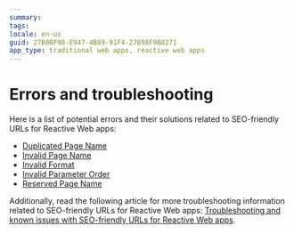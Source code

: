 ```yaml
---
summary: 
tags: 
locale: en-us
guid: 27B0BF98-E947-4B89-91F4-27898F9B8271
app_type: traditional web apps, reactive web apps
---
```


# Errors and troubleshooting  

Here is a list of potential errors and their solutions related to SEO-friendly URLs for Reactive Web apps:  

* [Duplicated Page Name](../../ref/errors-and-warnings/errors/duplicated-page-name.md)  
* [Invalid Page Name](../../ref/errors-and-warnings/errors/invalid-page-name.md)  
* [Invalid Format](../../ref/errors-and-warnings/errors/invalid-format-page-name.md)  
* [Invalid Parameter Order](../../ref/errors-and-warnings/errors/invalid-parameter-order.md)  
* [Reserved Page Name](../../ref/errors-and-warnings/errors/reserved-page-name.md)  

Additionally, read the following article for more troubleshooting information related to SEO-friendly URLs for Reactive Web apps: [Troubleshooting and known issues with SEO-friendly URLs for Reactive Web apps](https://success.outsystems.com/Support/Troubleshooting/Application_runtime/Troubleshooting_and_known_issues_with_SEO-friendly_URLs_for_Reactive_Web_Apps?_gl=1*1mivzjn*_ga*ODg5MTQxMzYxLjE2NTUyMTg3ODE.*_ga_ZD4DTMHWR2*MTY2NDQ3MDU0My4yMDMuMS4xNjY0NDcwNTY2LjM3LjAuMA..).  
